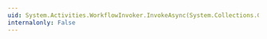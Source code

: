 ```yaml
---
uid: System.Activities.WorkflowInvoker.InvokeAsync(System.Collections.Generic.IDictionary{System.String,System.Object})
internalonly: False
---
```

